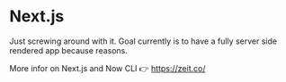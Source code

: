 # Next.js

Just screwing around with it. Goal currently is to have a fully server side rendered app because reasons.

More infor on Next.js and Now CLI :point_right: https://zeit.co/

